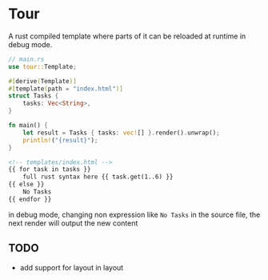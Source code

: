 # Tour

A rust compiled template where parts of it can be reloaded at runtime in debug mode.

```rust
// main.rs
use tour::Template;

#[derive(Template)]
#[template(path = "index.html")]
struct Tasks {
    tasks: Vec<String>,
}

fn main() {
    let result = Tasks { tasks: vec![] }.render().unwrap();
    println!("{result}");
}
```

```html
<!-- templates/index.html -->
{{ for task in tasks }}
    full rust syntax here {{ task.get(1..6) }}
{{ else }}
    No Tasks
{{ endfor }}
```

in debug mode, changing non expression like `No Tasks` in the source file,
the next render will output the new content

## TODO

- add support for layout in layout

